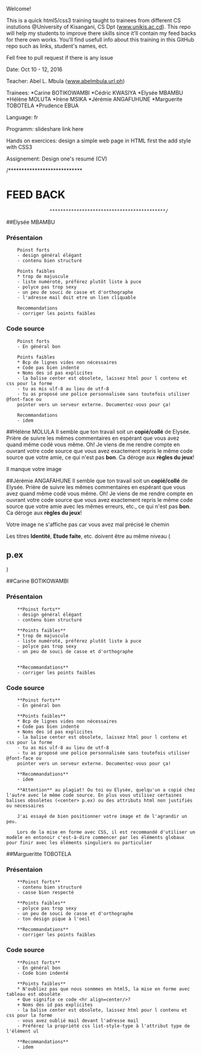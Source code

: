 Welcome!

This is a quick html5/css3 training taught to trainees from different CS instutions @University of Kisangani, CS Dpt (www.unikis.ac.cd). This repo will help my students to improve there skills since it'll contain my feed backs for there own works.
You'll find usefull info about this training in this GitHub repo such as links, student's names, ect.

Fell free to pull request if there is any issue

Date: Oct 10 - 12, 2016

Teacher: Abel L. Mbula (www.abelmbula.url.ph)

Trainees:
	*Carine BOTIKOWAMBI
    *Cédric KWASIYA
    *Elysée MBAMBU 
    *Hélène MOLUTA
    *Irène MSIKA 
    *Jérémie ANGAFUHUNE 
    *Marguerite TOBOTELA 
    *Prudence EBUA 

Language: fr

Programm: slideshare link here

Hands on exercices: design a simple web page
	in HTML first
	the add style with CSS3

Assignement: Design one's resumé (CV)

/****************************
#                    FEED BACK
                    *******************************************/
                
##Elysée MBAMBU
###    Présentaion 
        Poinst forts
        - design général élégant
        - contenu bien structuré

        Points faibles
        * trop de majuscule
        - liste numéroté, préférez plutôt liste à puce
        - polyce pas trop sexy
        - un peu de souci de casse et d'orthographe
        - l'adresse mail doit etre un lien cliquable

        Recommandations
        - corriger les points faibles
        


###    Code source
        Poinst forts
        - En général bon
        
        Points faibles
        * Bcp de lignes vides non nécessaires
        + Code pas bien indenté
        + Noms des id pas explicites
        - la balise center est obsolete, laissez html pour l contenu et css pour la forme
        - tu as mis ulf-8 au lieu de utf-8
        - tu as proposé une police personnalisée sans toutefois utiliser @font-face ou 
        pointer vers un serveur externe. Documentez-vous pour ça!

        Recommandations
        - idem
        
##Hélène MOLULA
Il semble que ton travail soit un **copié/collé** de Elysée.
Prière de suivre les mêmes commentaires en espérant que vous avez quand même codé vous même. Oh! Je viens de me rendre compte en ouvrant votre code source que vous avez exactement repris le même code source que votre amie, ce qui n'est pas **bon**. Ca déroge aux **règles du jeux**!

Il manque votre image

##Jérémie ANGAFAHUNE
Il semble que ton travail soit un **copié/collé** de Elysée.
Prière de suivre les mêmes commentaires en espérant que vous avez quand même codé vous même. Oh! Je viens de me rendre compte en ouvrant votre code source que vous avez exactement repris le même code source que votre amie avec les mêmes erreurs, etc., ce qui n'est pas **bon**. Ca déroge aux **règles du jeux**!

Votre image ne s'affiche pas car vous avez mal précisé le chemin

Les titres **Identité**, **Etude faite**, etc. doivent être au même niveau (<h2>p.ex</h2>)

##Carine BOTIKOWAMBI
###    Présentaion 
        **Poinst forts**
        - design général élégant
        - contenu bien structuré

        **Points faibles**
        * trop de majuscule
        - liste numéroté, préférez plutôt liste à puce
        - polyce pas trop sexy
        - un peu de souci de casse et d'orthographe
       

        **Recommandations**
        - corriger les points faibles
        


###    Code source
        **Poinst forts**
        - En général bon
        
        **Points faibles**
        * Bcp de lignes vides non nécessaires
        + Code pas bien indenté
        + Noms des id pas explicites
        - la balise center est obsolete, laissez html pour l contenu et css pour la forme
        - tu as mis ulf-8 au lieu de utf-8
        - tu as proposé une police personnalisée sans toutefois utiliser @font-face ou 
        pointer vers un serveur externe. Documentez-vous pour ça!

        **Recommandations**
        - idem
        
        **Attention** au plagiat! Ou toi ou Elysée, quelqu'un a copié chez l'autre avec le même code source. En plus vous utilisez certaines balises obsolètes (<center> p.ex) ou des attributs html non justifiés ou nécessaires
        
        J'ai essayé de bien positionner votre image et de l'agrandir un peu.
        
        Lors de la mise en forme avec CSS, il est recommandé d'utiliser un modèle en entonoir c'est-à-dire commencer par les éléments globaux pour finir avec les éléments singuliers ou particulier
        
##Margueritte TOBOTELA
###    Présentaion 
        **Poinst forts**
        - contenu bien structuré
        - casse bien respecté

        **Points faibles**
        - polyce pas trop sexy
        - un peu de souci de casse et d'orthographe
        - ton design pique à l'oeil

        **Recommandations**
        - corriger les points faibles
        


###    Code source
        **Poinst forts**
        - En général bon
        - Code bien indenté
        
        **Points faibles**
        * N'oubliez pas que nous sonmmes en html5, la mise en forme avec tableau est obsolète
        + Que signifie ce code <hr align=center/>? 
        + Noms des id pas explicites
        - la balise center est obsolete, laissez html pour l contenu et css pour la forme
        - vous avez oublié mail devant l'adresse mail
        - Préférez la propriété css list-style-type à l'attribut type de l'élément ul

        **Recommandations**
        - idem